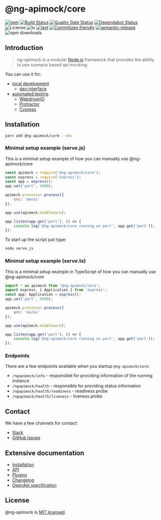 # @ng-apimock/core
[![npm](https://img.shields.io/npm/v/@ng-apimock/core?color=brightgreen)](https://www.npmjs.com/package/@ng-apimock/core)
[![Build Status](https://github.com/ng-apimock/core/workflows/CI/badge.svg)](https://github.com/ng-apimock/core/actions?workflow=CI) 
[![Quality Gate Status](https://sonarcloud.io/api/project_badges/measure?project=ng-apimock_core&metric=alert_status)](https://sonarcloud.io/dashboard?id=ng-apimock_core) 
[![Dependabot Status](https://img.shields.io/badge/dependabot-active-success.svg?logo=dependabot)](https://dependabot.com)
![License](https://img.shields.io/github/license/sourcerer-io/hall-of-fame.svg?color=blue) 
![ts](https://badgen.net/badge/-/typeScript/blue?icon=typescript&label)
[![jest](https://img.shields.io/badge/tested_with-jest-99424f.svg?color=blue)](https://github.com/facebook/jest)
[![Commitizen friendly](https://img.shields.io/badge/commitizen-friendly-brightgreen.svg?color=blue)](http://commitizen.github.io/cz-cli/)
[![semantic-release](https://img.shields.io/badge/%20%20%F0%9F%93%A6%F0%9F%9A%80-semantic--release-blue.svg)](https://github.com/semantic-release/semantic-release) 
![npm downloads](https://img.shields.io/npm/dm/@ng-apimock/core) 

## Introduction

> ng-apimock is a modular [Node.js](https://nodejs.org/) framework that provides the ability to use scenario based api mocking. 
 
You can use it for:
- [local development](https://ngapimock.org/docs/plugins/plugin-introduction/#local-development)
  - [dev-interface](https://ngapimock.org/docs/plugins/dev-interface)
- [automated testing](https://ngapimock.org/docs/plugins/plugin-introduction/#automated-testing)
  - [WebdriverIO](https://ngapimock.org/docs/plugins/wdio-ng-apimock-service)
  - [Protractor](https://ngapimock.org/docs/plugins/protractor-plugin)
  - [Cypress](https://ngapimock.org/docs/plugins/cypress-plugin)

 
## Installation
```bash
yarn add @ng-apimock/core --dev
```

### Minimal setup example (serve.js)
This is a minimal setup example of how you can manually use @ng-apimock/core
```js
const apimock = require('@ng-apimock/core');
const express = require('express');
const app = express();
app.set('port', 9999);

apimock.processor.process({
    src: 'mocks'
});

app.use(apimock.middleware);

app.listen(app.get('port'), () => {
    console.log('@ng-apimock/core running on port', app.get('port'));
});
```
To start up the script just type:
```bash
node serve.js
```

### Minimal setup example (serve.ts)
This is a minimal setup example in TypeScript of how you can manually use @ng-apimock/core
```ts
import * as apimock from '@ng-apimock/core';
import express, { Application } from 'express';
const app: Application = express();
app.set('port', 9999);

apimock.processor.process({
    src: 'mocks'
});

app.use(apimock.middleware);

app.listen(app.get('port'), () => {
    console.log('@ng-apimock/core running on port', app.get('port'));
});
```


### Endpoints
There are a few endpoints available when you startup `@ng-apimock/core`:
- `/ngapimock/info` - responsible for providing information of the running instance
- `/ngapimock/health` - responsible for providing status information
- `/ngapimock/health/readiness` - readiness probe
- `/ngapimock/health/liveness` - liveness probe

## Contact

We have a few channels for contact:

- [Slack](https://apimock.slack.com/)
- [GitHub Issues](https://github.com/ng-apimock/core/issues)

## Extensive documentation
- [Installation]( https://ngapimock.org/docs/installation) 
- [API]( https://ngapimock.org/docs/api/select-scenario) 
- [Plugins]( https://ngapimock.org/docs/plugins/plugin-introduction)
- [Changelog]( https://github.com/ng-apimock/core/blob/master/CHANGELOG.md)
- [OpenApi specification]( https://ngapimock.org/docs/openapi-specification)

## License

@ng-apimock is [MIT licensed](./LICENSE-MIT).
